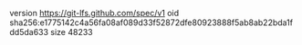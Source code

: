 version https://git-lfs.github.com/spec/v1
oid sha256:e1775142c4a56fa08af089d33f52872dfe80923888f5ab8ab22bda1fdd5da633
size 48233
